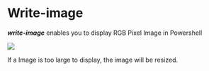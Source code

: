# Write-image
***write-image*** enables you to display RGB Pixel Image in Powershell

![](https://blog-1255761554.cos.ap-shanghai.myqcloud.com/showGif.gif)

If a Image is too large to display, the image will be resized.